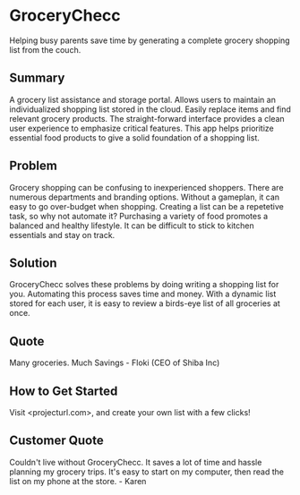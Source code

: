 <!--
> This material was originally posted [here](http://www.quora.com/What-is-Amazons-approach-to-product-development-and-product-management). It is reproduced here for posterities sake.
There is an approach called "working backwards" that is widely used at Amazon. They work backwards from the customer, rather than starting with an idea for a product and trying to bolt customers onto it. While working backwards can be applied to any specific product decision, using this approach is especially important when developing new products or features.
For new initiatives a product manager typically starts by writing an internal press release announcing the finished product. The target audience for the press release is the new/updated product's customers, which can be retail customers or internal users of a tool or technology. Internal press releases are centered around the customer problem, how current solutions (internal or external) fail, and how the new product will blow away existing solutions.
If the benefits listed don't sound very interesting or exciting to customers, then perhaps they're not (and shouldn't be built). Instead, the product manager should keep iterating on the press release until they've come up with benefits that actually sound like benefits. Iterating on a press release is a lot less expensive than iterating on the product itself (and quicker!).
If the press release is more than a page and a half, it is probably too long. Keep it simple. 3-4 sentences for most paragraphs. Cut out the fat. Don't make it into a spec. You can accompany the press release with a FAQ that answers all of the other business or execution questions so the press release can stay focused on what the customer gets. My rule of thumb is that if the press release is hard to write, then the product is probably going to suck. Keep working at it until the outline for each paragraph flows.
Oh, and I also like to write press-releases in what I call "Oprah-speak" for mainstream consumer products. Imagine you're sitting on Oprah's couch and have just explained the product to her, and then you listen as she explains it to her audience. That's "Oprah-speak", not "Geek-speak".
Once the project moves into development, the press release can be used as a touchstone; a guiding light. The product team can ask themselves, "Are we building what is in the press release?" If they find they're spending time building things that aren't in the press release (overbuilding), they need to ask themselves why. This keeps product development focused on achieving the customer benefits and not building extraneous stuff that takes longer to build, takes resources to maintain, and doesn't provide real customer benefit (at least not enough to warrant inclusion in the press release).
 -->
# GroceryChecc #
Helping busy parents save time by generating a complete grocery shopping list from the couch.

## Summary ##
A grocery list assistance and storage portal. Allows users to maintain an individualized shopping list stored in the cloud. Easily replace items and find relevant grocery products. The straight-forward interface provides a clean user experience to emphasize critical features. This app helps prioritize essential food products to give a solid foundation of a shopping list.

## Problem ##
Grocery shopping can be confusing to inexperienced shoppers. There are numerous departments and branding options. Without a gameplan, it can easy to go over-budget when shopping. Creating a list can be a repetetive task, so why not automate it? Purchasing a variety of food promotes a balanced and healthy lifestyle. It can be difficult to stick to kitchen essentials and stay on track.

## Solution ##
GroceryChecc solves these problems by doing writing a shopping list for you. Automating this process saves time and money. With a dynamic list stored for each user, it is easy to review a birds-eye list of all groceries at once.

## Quote  ##
Many groceries. Much Savings - Floki (CEO of Shiba Inc)

## How to Get Started ##
Visit <projecturl.com>, and create your own list with a few clicks!

## Customer Quote ##
Couldn't live without GroceryChecc. It saves a lot of time and hassle planning my grocery trips. It's easy to start on my computer, then read the list on my phone at the store. - Karen